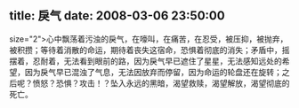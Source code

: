 title: 戾气
date: 2008-03-06 23:50:00
---

 size="2">心中飘荡着污浊的戾气，在嚎叫，在痛苦，在忍受，被压抑，被抛弃，被积攒；等待着消散的命运，期待着丧失这宿命，恐惧着彻底的消失；矛盾中，摇摆着，忍耐着，无法看到眼前的路，因为戾气早已遮住了星星，无法感知远处的希望，因为戾气早已混浊了气息，无法因放弃而停留，因为命运的轮盘还在旋转；之后呢？愤怒？恐惧？攻击！？坠入永远的黑暗，渴望救赎，渴望解放，渴望彻底的死亡。
